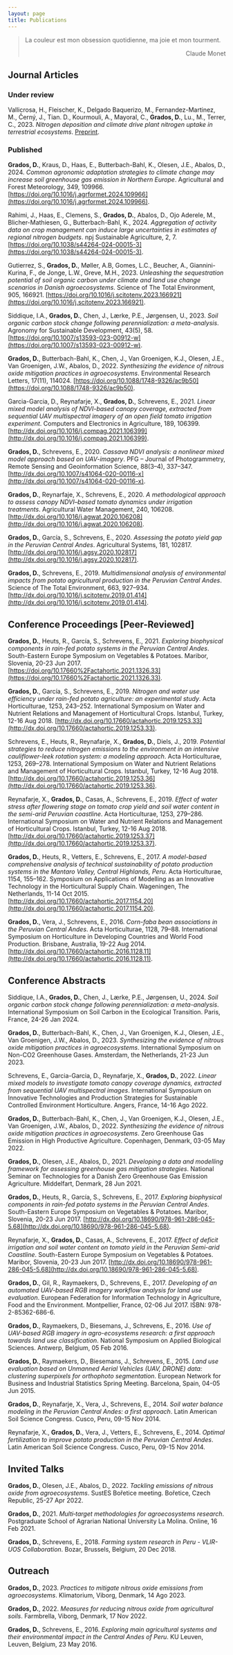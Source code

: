 ```yaml
---
layout: page
title: Publications
---
```

> La couleur est mon obsession quotidienne, ma joie et mon tourment.
> <div style="text-align: right"> Claude Monet </div>

## Journal Articles

### Under review 

Vallicrosa, H., Fleischer, K., Delgado Baquerizo, M., Fernandez-Martinez, M., Černý, J., Tian. D., Kourmouli, A., Mayoral, C., **Grados, D.**, Lu., M., Terrer, C., 2023. *Nitrogen deposition and climate drive plant nitrogen uptake in terrestrial ecosystems*. [Preprint](https://www.researchsquare.com/article/rs-3462045/v1).

### Published

**Grados, D.**, Kraus, D., Haas, E., Butterbach-Bahl, K., Olesen, J.E., Abalos, D., 2024. *Common agronomic adaptation strategies to climate change may increase soil greenhouse gas emission in Northern Europe*. Agricultural and Forest Meteorology, 349, 109966. [https://doi.org/10.1016/j.agrformet.2024.109966](https://doi.org/10.1016/j.agrformet.2024.109966).

Rahimi, J., Haas, E., Clemens, S., **Grados, D.**, Abalos, D., Ojo Aderele, M., Blicher-Mathiesen, G., Butterbach-Bahl, K., 2024. *Aggregation of activity data on crop management can induce large uncertainties in estimates of regional nitrogen budgets*. npj Sustainable Agriculture, 2, 7. [https://doi.org/10.1038/s44264-024-00015-3](https://doi.org/10.1038/s44264-024-00015-3).

Gutierrez, S., **Grados, D.**, Møller, A.B, Gomes, L.C., Beucher, A., Giannini-Kurina, F.,  de Jonge, L.W., Greve, M.H., 2023. *Unleashing the sequestration potential of soil organic carbon under climate and land use change scenarios in Danish agroecosystems*. Science of The Total Environment, 905, 166921. [https://doi.org/10.1016/j.scitotenv.2023.166921](https://doi.org/10.1016/j.scitotenv.2023.166921).

Siddique, I.A., **Grados, D.**, Chen, J., Lærke, P.E., Jørgensen, U., 2023. *Soil organic carbon stock change following perennialization: a meta-analysis*. Agronomy for Sustainable Development, 43(5), 58. [https://doi.org/10.1007/s13593-023-00912-w](https://doi.org/10.1007/s13593-023-00912-w).

**Grados, D.**, Butterbach-Bahl, K., Chen, J., Van Groenigen, K.J., Olesen, J.E., Van Groenigen, J.W., Abalos, D., 2022. *Synthesizing the evidence of nitrous oxide mitigation practices in agroecosystems*. Environmental Research Letters, 17(11), 114024. [https://doi.org/10.1088/1748-9326/ac9b50](https://doi.org/10.1088/1748-9326/ac9b50).

Garcia-Garcia, D., Reynafarje, X., **Grados, D.**, Schrevens, E., 2021. *Linear mixed model analysis of NDVI-based canopy coverage, extracted from sequential UAV multispectral imagery of an open field tomato irrigation experiment*. Computers and Electronics in Agriculture, 189, 106399. [http://dx.doi.org/10.1016/j.compag.2021.106399](http://dx.doi.org/10.1016/j.compag.2021.106399).

**Grados, D.**, Schrevens, E., 2020. *Cassava NDVI analysis: a nonlinear mixed model approach based on UAV-imagery*. PFG – Journal of Photogrammetry, Remote Sensing and Geoinformation Science, 88(3–4), 337–347. [http://dx.doi.org/10.1007/s41064-020-00116-x](http://dx.doi.org/10.1007/s41064-020-00116-x).

**Grados, D.**, Reynarfaje, X., Schrevens, E., 2020. *A methodological approach to assess canopy NDVI–based tomato dynamics under irrigation treatments*. Agricultural Water Management, 240, 106208. [http://dx.doi.org/10.1016/j.agwat.2020.106208](http://dx.doi.org/10.1016/j.agwat.2020.106208).

**Grados, D.**, García, S., Schrevens, E., 2020. *Assessing the potato yield gap in the Peruvian Central Andes*. Agricultural Systems, 181, 102817. [http://dx.doi.org/10.1016/j.agsy.2020.102817](http://dx.doi.org/10.1016/j.agsy.2020.102817).

**Grados, D.**, Schrevens, E., 2019. *Multidimensional analysis of environmental impacts from potato agricultural production in the Peruvian Central Andes*. Science of The Total Environment, 663, 927–934. [http://dx.doi.org/10.1016/j.scitotenv.2019.01.414](http://dx.doi.org/10.1016/j.scitotenv.2019.01.414).

## Conference Proceedings [Peer-Reviewed]
  
**Grados, D.**, Heuts, R., García, S., Schrevens, E.,  2021. *Exploring biophysical components in rain-fed potato systems in the Peruvian Central Andes*. South-Eastern Europe Symposium on Vegetables & Potatoes. Maribor, Slovenia, 20-23 Jun 2017. [https://doi.org/10.17660%2Factahortic.2021.1326.33](https://doi.org/10.17660%2Factahortic.2021.1326.33).

**Grados, D.**, García, S., Schrevens, E., 2019. *Nitrogen and water use efficiency under rain-fed potato agriculture: an experimental study*. Acta Horticulturae, 1253, 243–252. International Symposium on Water and Nutrient Relations and Management of Horticultural Crops. Istanbul, Turkey, 12-16 Aug 2018. [http://dx.doi.org/10.17660/actahortic.2019.1253.33](http://dx.doi.org/10.17660/actahortic.2019.1253.33).

Schrevens, E., Heuts, R., Reynafarje, X., **Grados, D.**, Diels, J., 2019. *Potential strategies to reduce nitrogen emissions to the environment in an intensive cauliflower-leek rotation system: a modeling approach*. Acta Horticulturae, 1253, 269–278. International Symposium on Water and Nutrient Relations and Management of Horticultural Crops. Istanbul, Turkey, 12-16 Aug 2018. [http://dx.doi.org/10.17660/actahortic.2019.1253.36](http://dx.doi.org/10.17660/actahortic.2019.1253.36).

Reynafarje, X., **Grados, D.**, Casas, A., Schrevens, E., 2019. *Effect of water stress after flowering stage on tomato crop yield and soil water content in the semi-arid Peruvian coastline*. Acta Horticulturae, 1253, 279–286. International Symposium on Water and Nutrient Relations and Management of Horticultural
Crops. Istanbul, Turkey, 12-16 Aug 2018. [http://dx.doi.org/10.17660/actahortic.2019.1253.37](http://dx.doi.org/10.17660/actahortic.2019.1253.37).

**Grados, D.**, Heuts, R., Vetters, E., Schrevens, E., 2017. *A model-based comprehensive analysis of technical sustainability of potato production systems in the Mantaro Valley, Central Highlands, Peru*. Acta Horticulturae, 1154, 155–162. Symposium on Applications of Modelling as an Innovative Technology in the Horticultural Supply Chain. Wageningen, The Netherlands, 11-14 Oct 2015. [http://dx.doi.org/10.17660/actahortic.2017.1154.20](http://dx.doi.org/10.17660/actahortic.2017.1154.20).

**Grados, D.**, Vera, J., Schrevens, E., 2016. *Corn-faba bean associations in the Peruvian Central Andes*. Acta Horticulturae, 1128, 79–88. International Symposium on Horticulture in Developing Countries and World Food Production. Brisbane, Australia, 19-22 Aug 2014. [http://dx.doi.org/10.17660/actahortic.2016.1128.11](http://dx.doi.org/10.17660/actahortic.2016.1128.11).

## Conference Abstracts

Siddique, I.A., **Grados, D.**, Chen, J., Lærke, P.E., Jørgensen, U., 2024. *Soil organic carbon stock change following perennialization: a meta-analysis*. International Symposium on Soil Carbon in the Ecological Transition. Paris, France, 24-26 Jan 2024.

**Grados, D.**, Butterbach-Bahl, K., Chen, J., Van Groenigen, K.J., Olesen, J.E., Van Groenigen, J.W., Abalos, D., 2023. *Synthesizing the evidence of nitrous oxide mitigation practices in agroecosystems*. International Symposium on Non-CO2 Greenhouse Gases. Amsterdam, the Netherlands, 21-23 Jun 2023.

Schrevens, E., Garcia-Garcia, D., Reynafarje, X., **Grados, D.**, 2022. *Linear mixed models to investigate tomato canopy coverage dynamics, extracted from sequential UAV multispectral images*. International Symposium on Innovative Technologies and Production Strategies for Sustainable Controlled Environment Horticulture. Angers, France, 14-16 Ago 2022.

**Grados, D.**, Butterbach-Bahl, K., Chen, J., Van Groenigen, K.J., Olesen, J.E., Van Groenigen, J.W., Abalos, D., 2022. *Synthesizing the evidence of nitrous oxide mitigation practices in agroecosystems*. Zero Greenhouse Gas Emission in High Productive Agriculture. Copenhagen, Denmark, 03-05 May 2022.

**Grados, D.**, Olesen, J.E., Abalos, D., 2021. *Developing a data and modelling framework for assessing greenhouse gas mitigation strategies*. National Seminar on Technologies for a Danish Zero Greenhouse Gas Emission Agriculture. Middelfart, Denmark, 28 Jun 2021.

**Grados, D.**, Heuts, R., García, S., Schrevens, E., 2017. *Exploring biophysical components in rain-fed potato systems in the Peruvian Central Andes*. South-Eastern Europe Symposium on Vegetables & Potatoes. Maribor, Slovenia, 20-23 Jun 2017. [http://dx.doi.org/10.18690/978-961-286-045-5.68](http://dx.doi.org/10.18690/978-961-286-045-5.68).

Reynafarje, X., **Grados, D.**, Casas, A., Schrevens, E., 2017. *Effect of deficit irrigation and soil water content on tomato yield in the Peruvian Semi-arid Coastline*. South-Eastern Europe Symposium on Vegetables & Potatoes. Maribor, Slovenia, 20-23 Jun 2017. [http://dx.doi.org/10.18690/978-961-286-045-5.68](http://dx.doi.org/10.18690/978-961-286-045-5.68).

**Grados, D.**, Gil, R., Raymaekers, D., Schrevens, E., 2017. *Developing of an automated UAV-based RGB imagery workflow analysis for land use evaluation*. European Federation for Information Technology in Agriculture, Food and the Environment. Montpellier, France, 02-06 Jul 2017. ISBN: 978-2-85362-686-6.

**Grados, D.**, Raymaekers, D., Biesemans, J., Schrevens, E., 2016. *Use of UAV-based RGB imagery in agro-ecosystems research: a first approach towards land use classification*. National Symposium on Applied Biological Sciences. Antwerp, Belgium, 05 Feb 2016.

**Grados, D.**, Raymaekers, D., Biesemans, J., Schrevens, E., 2015. *Land use evaluation based on Unmanned Aerial Vehicles (UAV, DRONE) data: clustering superpixels for orthophoto segmentation*. European Network for Business and Industrial Statistics Spring Meeting. Barcelona, Spain, 04-05 Jun 2015.

**Grados, D.**, Reynafarje, X., Vera, J., Schrevens, E., 2014. *Soil water balance modeling in the Peruvian Central Andes: a first approach*. Latin American Soil Science Congress. Cusco, Peru, 09-15 Nov 2014.

Reynafarje, X., **Grados, D.**, Vera, J., Vetters, E., Schrevens, E., 2014. *Optimal fertilization to improve potato production in the Peruvian Central Andes*. Latin American Soil Science Congress. Cusco, Peru, 09-15 Nov 2014.

## Invited Talks

**Grados, D.**, Olesen, J.E., Abalos, D., 2022. *Tackling emissions of nitrous oxide from agroecosystems*. SustES Bořetice meeting. Bořetice, Czech Republic, 25-27 Apr 2022.

**Grados, D.**, 2021. *Multi‐target methodologies for agroecosystems research*. Postgraduate School of Agrarian National University La Molina. Online, 16 Feb 2021.

**Grados, D.**, Schrevens, E., 2018. *Farming system research in Peru - VLIR-UOS Collaboration*. Bozar, Brussels, Belgium, 20
Dec 2018.

## Outreach

**Grados, D.**, 2023. *Practices to mitigate nitrous oxide emissions from agroecosystems*. Klimatorium, Viborg, Denmark, 14 Ago 2023.

**Grados, D.**, 2022. *Measures for reducing nitrous oxide from agricultural soils*. Farmbrella, Viborg, Denmark, 17 Nov 2022.

**Grados, D.**, Schrevens, E., 2016. *Exploring main agricultural systems and their environmental impact in the Central Andes of
Peru*. KU Leuven, Leuven, Belgium, 23 May 2016.
